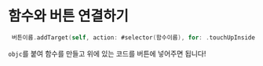 # 함수와 버튼 연결하기

```swift
 버튼이름.addTarget(self, action: #selector(함수이름), for: .touchUpInside)
```

```objc```를 붙여 함수를 만들고 위에 있는 코드를 버튼에 넣어주면 됩니다!